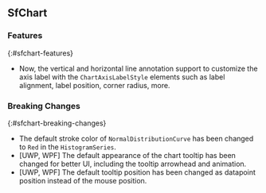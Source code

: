 ## SfChart

### Features
{:#sfchart-features}

* Now, the vertical and horizontal line annotation support to customize the axis label with the `ChartAxisLabelStyle` elements such as label alignment, label position, corner radius, more. 

### Breaking Changes
{:#sfchart-breaking-changes}

* The default stroke color of `NormalDistributionCurve` has been changed to `Red` in the `HistogramSeries`.
* [UWP, WPF] The default appearance of the chart tooltip has been changed for better UI, including the tooltip arrowhead and animation.
* [UWP, WPF] The default tooltip position has been changed as datapoint position instead of the mouse position.
